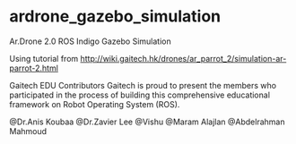 # ardrone_gazebo_simulation
Ar.Drone 2.0 ROS Indigo Gazebo Simulation

Using tutorial from http://wiki.gaitech.hk/drones/ar_parrot_2/simulation-ar-parrot-2.html

Gaitech EDU Contributors
Gaitech is proud to present the members who participated in the process of building this comprehensive educational framework on Robot Operating System (ROS).

@Dr.Anis Koubaa
@Dr.Zavier Lee
@Vishu
@Maram Alajlan
@Abdelrahman Mahmoud